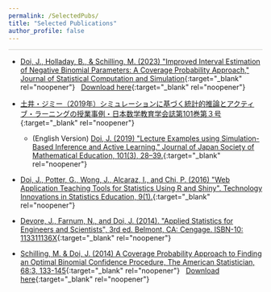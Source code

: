 ```yaml
---
permalink: /SelectedPubs/
title: "Selected Publications"
author_profile: false
---
```


<style>
  hr {
    height: 2px;
    background-color: #E5E4E2;
    border: none;
  }

  .no-italics {
      font-style: normal;   
  }
</style>

<hr>

* [Doi, J., Holladay, B., & Schilling, M. (2023) "Improved Interval Estimation of Negative Binomial Parameters: A Coverage Probability Approach," Journal of Statistical Computation and Simulation](https://www.tandfonline.com/doi/full/10.1080/00949655.2023.2235046){:target="_blank" rel="noopener"}
&nbsp; [Download here](/files/Paper_NegBin.pdf){:target="_blank" rel="noopener"}


* [土井・ジミー（2019年）シミュレーションに基づく統計的推論とアクティブ・ラーニングの授業事例・日本数学教育学会誌第101巻第３号](https://www.jstage.jst.go.jp/article/jjsme/101/3/101_28/_article/-char/ja){:target="_blank" rel="noopener"}
  * (English Version) [Doi, J. (2019) "Lecture Examples using Simulation-Based Inference and Active Learning." Journal of Japan Society of Mathematical Education, 101(3), 28–39.](https://www.dropbox.com/s/svxc7sfq81bv9qw/Doi_SBI_ActiveLearning_FINAL.pdf?dl=0){:target="_blank" rel="noopener"}

* [Doi, J., Potter, G., Wong, J., Alcaraz, I., and Chi, P. (2016) "Web Application Teaching Tools for Statistics Using R and Shiny". Technology Innovations in Statistics Education, 9(1).](https://escholarship.org/uc/item/00d4q8cp){:target="_blank" rel="noopener"}

* [Devore, J., Farnum, N., and Doi, J. (2014). "Applied Statistics for Engineers and Scientists", 3rd ed. Belmont, CA: Cengage. ISBN-10: 113311136X](https://books.google.com/books/about/Applied_Statistics_for_Engineers_and_Sci.html?id=psg_CQAAQBAJ&redir_esc=y){:target="_blank" rel="noopener"}

* [Schilling, M. & Doi, J. (2014) A Coverage Probability Approach to Finding an Optimal Binomial Confidence Procedure, The American Statistician, 68:3, 133-145](https://www.tandfonline.com/doi/abs/10.1080/00031305.2014.899274){:target="_blank" rel="noopener"}
&nbsp; [Download here](/files/Paper_Binom.pdf){:target="_blank" rel="noopener"}
